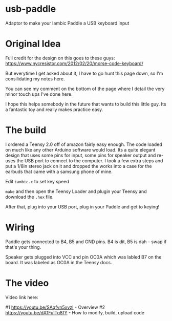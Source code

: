 # usb-paddle
Adaptor to make your Iambic Paddle a USB keyboard input


# Original Idea
Full credit for the design on this goes to these guys:  https://www.nycresistor.com/2012/02/20/morse-code-keyboard/

But everytime I get asked about it, I have to go hunt this page down, so I'm consilidating my notes here.  

You can see my comment on the bottom of the page where I detail the very minor touch ups I've done here.

I hope this helps somebody in the future that wants to build this little guy.  Its a fantastic toy and really makes practice easy.

# The build

I ordered a Teensy 2.0 off of amazon fairly easy enough.  The code loaded on much like any other Arduino software would load.  Its a quite elegant design that uses some pins for input, some pins for speaker output and re-uses the USB port to connect to the computer. I took a few extra steps and put a 1/8in stereo jack on it and dropped the works into a case for the earbuds that came with a samsung phone of mine.

Edit `iambic.c` to set key speed

`make` and then open the Teensy Loader and plugin your Teensy and download the `.hex` file.

After that, plug into your USB port, plug in your Paddle and get to keying!

# Wiring

Paddle gets connected to B4, B5 and GND pins. B4 is dit, B5 is dah - swap if that's your thing.

Speaker gets plugged into VCC and pin OC0A which was labled B7 on the board. It was labeled as OC0A in the Teensy docs.

# The video

Video link here: 

#1 https://youtu.be/SAqfvn5xvzI - Overview
#2 https://youtu.be/dA1FuITq8fY - How to modify, build, upload code



